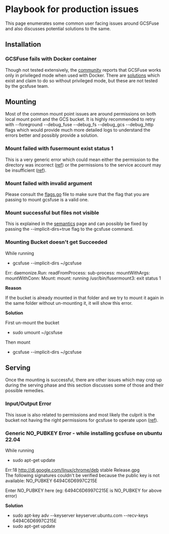 # Playbook for production issues
This page enumerates some common user facing issues around GCSFuse and also discusses potential solutions to the same.

## Installation
### GCSFuse fails with Docker container
Though not tested extensively, the [community](https://stackoverflow.com/questions/65715624/permission-denied-with-gcsfuse-in-unprivileged-ubuntu-based-docker-container) reports that GCSFuse works only in privileged mode when used with Docker. There are [solutions](https://github.com/samos123/gke-gcs-fuse-unprivileged) which exist and claim to do so without privileged mode, but these are not tested by the gcsfuse team.


## Mounting
Most of the common mount point issues are around permissions on both local mount point and the GCS bucket. It is highly recommended to retry with --foreground --debug_fuse --debug_fs --debug_gcs --debug_http flags which would provide much more detailed logs to understand the errors better and possibly provide a solution.

### Mount failed with fusermount exist status 1
This is a very generic error which could mean either the permission to the directory was incorrect ([ref](https://stackoverflow.com/questions/34700393/gcsfuse-mount-exits-with-status-1)) or the permissions to the service account may be insufficient ([ref](https://serverfault.com/questions/911600/while-accessing-fuse-mounted-storage-bucket-its-showing-403-forbidden-error)).

### Mount failed with invalid argument
Please consult the [flags.go](https://github.com/GoogleCloudPlatform/gcsfuse/blob/master/flags.go) file to make sure that the flag that you are passing to mount gcsfuse is a valid one.

### Mount successful but files not visible
This is explained in the [semantics](https://github.com/GoogleCloudPlatform/gcsfuse/blob/master/docs/semantics.md#implicit-directories) page and can possibly be fixed by passing the --implicit-dirs=true flag to the gcsfuse command.

### Mounting Bucket doesn't get Succeeded

While running

* gcsfuse --implicit-dirs <bucket> ~/gcsfuse

Err: daemonize.Run: readFromProcess: sub-process: mountWithArgs: mountWithConn: Mount: mount: running /usr/bin/fusermount3: exit status 1

**Reason**

If the bucket is already mounted in that folder and we try to mount it again in the same folder without un-mounting it, it will show this error.

**Solution**

First un-mount the bucket
* sudo umount ~/gcsfuse

Then mount
* gcsfuse --implicit-dirs <bucket> ~/gcsfuse

## Serving
Once the mounting is successful, there are other issues which may crop up during the serving phase and this section discusses some of those and their possible remedies.

### Input/Output Error
This issue is also related to permissions and most likely the culprit is the bucket not having the right permissions for gcsfuse to operate upon ([ref](https://stackoverflow.com/questions/36382704/gcsfuse-input-output-error)).

### Generic NO_PUBKEY Error - while installing gcsfuse on ubuntu 22.04

While running

*   sudo apt-get update

Err:18 http://dl.google.com/linux/chrome/deb stable Release.gpg \
The following signatures couldn't be verified because the public key is not
available: NO_PUBKEY 6494C6D6997C215E

Enter NO_PUBKEY here (eg: 6494C6D6997C215E is NO_PUBKEY for above error)

**Solution**

*  sudo apt-key adv --keyserver keyserver.ubuntu.com --recv-keys 6494C6D6997C215E
*  sudo apt-get update